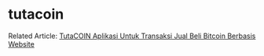 # tutacoin

Related Article: <a href="http://tutacare.blogspot.com/2016/09/tutacoin-aplikasi-untuk-transaksi-jual.html">TutaCOIN Aplikasi Untuk Transaksi Jual Beli Bitcoin Berbasis Website</a>
